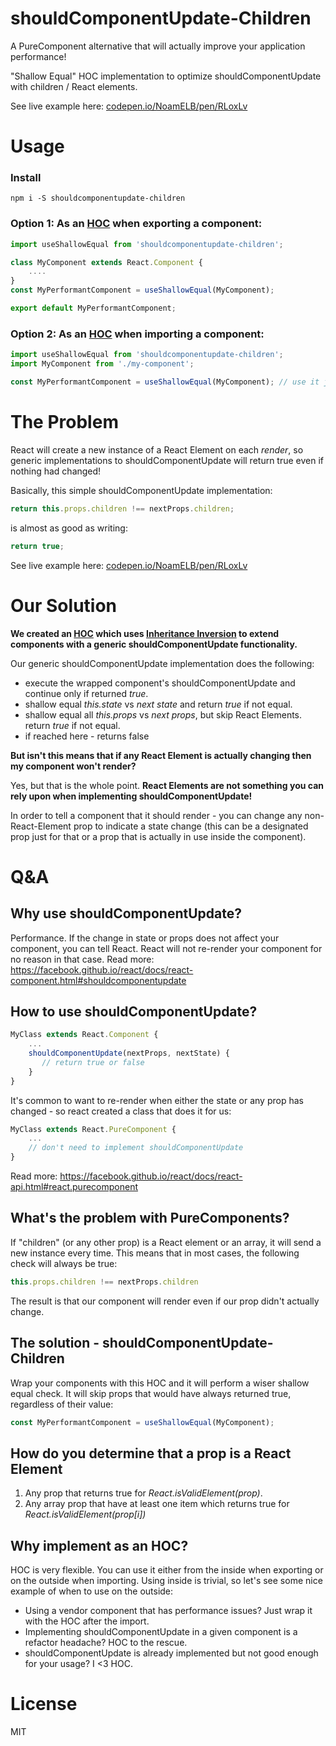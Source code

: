# shouldComponentUpdate-Children
A PureComponent alternative that will actually improve your application performance!

"Shallow Equal" HOC implementation to optimize shouldComponentUpdate with children / React elements.

See live example here: [codepen.io/NoamELB/pen/RLoxLv](https://codepen.io/NoamELB/pen/RLoxLv?editors=0010)

# Usage
### Install
```
npm i -S shouldcomponentupdate-children
```

### Option 1: As an [HOC](https://facebook.github.io/react/docs/higher-order-components.html) when exporting a component:
```javascript
import useShallowEqual from 'shouldcomponentupdate-children';

class MyComponent extends React.Component {
    ....
}
const MyPerformantComponent = useShallowEqual(MyComponent);

export default MyPerformantComponent;
```

### Option 2: As an [HOC](https://facebook.github.io/react/docs/higher-order-components.html) when importing a component:
```javascript
import useShallowEqual from 'shouldcomponentupdate-children';
import MyComponent from './my-component';

const MyPerformantComponent = useShallowEqual(MyComponent); // use it just like you would use MyComponent
```

# The Problem
React will create a new instance of a React Element on each *render*, so generic implementations to shouldComponentUpdate will return true even if nothing had changed!

Basically, this simple shouldComponentUpdate implementation:
```javascript
return this.props.children !== nextProps.children;
```
is almost as good as writing:
```javascript
return true;
```

See live example here: [codepen.io/NoamELB/pen/RLoxLv](https://codepen.io/NoamELB/pen/RLoxLv?editors=0010)

# Our Solution
**We created an [HOC](https://facebook.github.io/react/docs/higher-order-components.html) which uses [Inheritance Inversion](https://medium.com/@franleplant/react-higher-order-components-in-depth-cf9032ee6c3e#5247) to extend components with a generic shouldComponentUpdate functionality.**

Our generic shouldComponentUpdate implementation does the following:
* execute the wrapped component's shouldComponentUpdate and continue only if returned *true*.
* shallow equal *this.state* vs *next state* and return *true* if not equal.
* shallow equal all *this.props* vs *next props*, but skip React Elements. return *true* if not equal.
* if reached here - returns false


**But isn't this means that if any React Element is actually changing then my component won't render?**

Yes, but that is the whole point. **React Elements are not something you can rely upon when implementing shouldComponentUpdate!**

In order to tell a component that it should render - you can change any non-React-Element prop to indicate a state change (this can be a designated prop just for that or a prop that is actually in use inside the component).

# Q&A
## Why use shouldComponentUpdate?
Performance.
If the change in state or props does not affect your component, you can tell React. React will not re-render your component for no reason in that case.
Read more: https://facebook.github.io/react/docs/react-component.html#shouldcomponentupdate

## How to use shouldComponentUpdate?
```javascript
MyClass extends React.Component {
    ...
    shouldComponentUpdate(nextProps, nextState) {
       // return true or false
    }
}
```
It's common to want to re-render when either the state or any prop has changed - so react created a class that does it for us:
```javascript
MyClass extends React.PureComponent {
    ...
    // don't need to implement shouldComponentUpdate
}
```
Read more: https://facebook.github.io/react/docs/react-api.html#react.purecomponent

## What's the problem with PureComponents?
If "children" (or any other prop) is a React element or an array, it will send a new instance every time.
This means that in most cases, the following check will always be true:
```javascript
this.props.children !== nextProps.children
```
The result is that our component will render even if our prop didn't actually change.

## The solution - shouldComponentUpdate-Children
Wrap your components with this HOC and it will perform a wiser shallow equal check. It will skip props that would have always returned true, regardless of their value:
```javascript
const MyPerformantComponent = useShallowEqual(MyComponent);
```

## How do you determine that a prop is a React Element
1. Any prop that returns true for *React.isValidElement(prop)*.
2. Any array prop that have at least one item which returns true for *React.isValidElement(prop[i])*

## Why implement as an HOC?
HOC is very flexible. You can use it either from the inside when exporting or on the outside when importing.
Using inside is trivial, so let's see some nice example of when to use on the outside:
* Using a vendor component that has performance issues? Just wrap it with the HOC after the import.
* Implementing shouldComponentUpdate in a given component is a refactor headache? HOC to the rescue.
* shouldComponentUpdate is already implemented but not good enough for your usage? I <3 HOC.

# License
MIT
